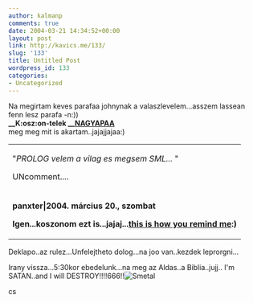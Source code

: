 ```yaml
---
author: kalmanp
comments: true
date: 2004-03-21 14:34:52+00:00
layout: post
link: http://kavics.me/133/
slug: '133'
title: Untitled Post
wordpress_id: 133
categories:
- Uncategorized
---
```


Na megirtam keves parafaa johnynak a valaszlevelem...asszem lassean fenn lesz parafa -n:))  
**__K:osz:on-telek __**[__NAGYAPAA__](http://nagyapaa.freeblog.hu/)  
meg meg mit is akartam..jajajjajaa:)




  






<table cellpadding="0" width="350" border="0" cellspacing="0" >
<tbody >
<tr >

<td align="left" valign="top" >


"_PROLOG velem a vilag es megsem SML..._ " 




UNcomment....




</td></tr>
<tr >

<td align="left" valign="top" >


**panxter|2004. március 20., szombat**




**Igen...koszonom ezt is...jajaj...[this is how you remind me](http://songlyrics.co.nz/lyrics/n/nickelback/howyouremind.htm):)**

</td></tr></tbody></table>  
Deklapo..az rulez...Unfelejtheto dolog...na joo van..kezdek leprorgni...




Irany vissza...5:30kor ebedelunk...na meg az Aldas..a Biblia..jujj.. I'm SATAN..and I will DESTROY!!!!666!!![Smetal](mailto://smetal@freemail.hu)




cs
